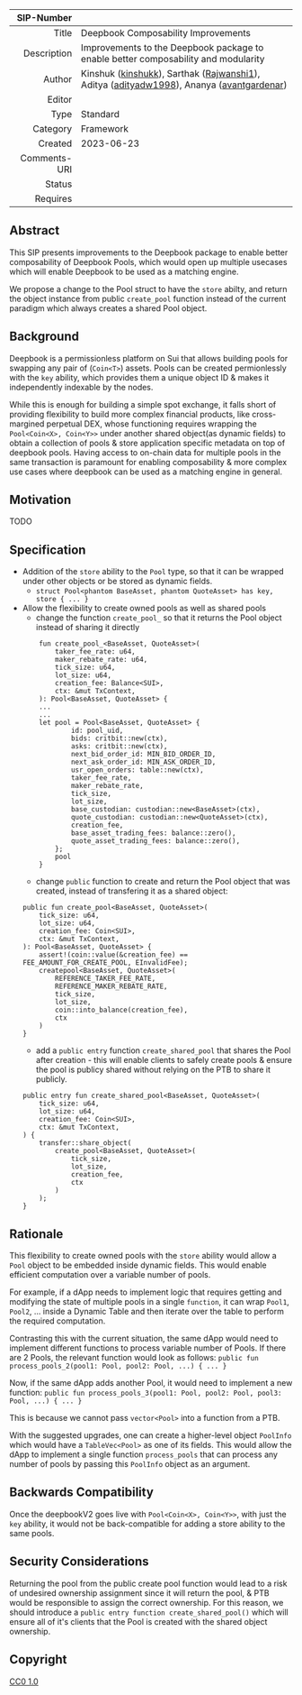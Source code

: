 | SIP-Number          |  |
| ---:                | :--- |
| Title               | Deepbook Composability Improvements |
| Description         | Improvements to the Deepbook package to enable better composability and modularity |
| Author              | Kinshuk ([kinshukk](https://github.com/kinshukk)), Sarthak ([Rajwanshi1](https://github.com/Rajwanshi1)), Aditya ([adityadw1998](https://github.com/adityadw1998)), Ananya ([avantgardenar](https://github.com/avantgardenar)) |
| Editor              |  |
| Type                | Standard |
| Category            | Framework |
| Created             | 2023-06-23 |
| Comments-URI        |  |
| Status              |  |
| Requires            |  |

## Abstract

This SIP presents improvements to the Deepbook package to enable better composability of Deepbook Pools, which would open up multiple usecases which will enable Deepbook to be used as a matching engine.

We propose a change to the Pool struct to have the `store` abilty, and return the object instance from public `create_pool` function instead of the current paradigm which always creates a shared Pool object.

## Background

Deepbook is a permissionless platform on Sui that allows building pools for swapping any pair of (`Coin<T>`) assets. Pools can be created permionlessly with the `key` ability, which provides them a unique object ID & makes it independently indexable by the nodes.

While this is enough for building a simple spot exchange, it falls short of providing flexibility to build more complex financial products, like cross-margined perpetual DEX, whose functioning requires wrapping the `Pool<Coin<X>, Coin<Y>>` under another shared object(as dynamic fields) to obtain a collection of pools & store application specific metadata on top of deepbook pools. Having access to on-chain data for multiple pools in the same transaction is paramount for enabling composability & more complex use cases where deepbook can be used as a matching engine in general.

## Motivation

TODO

## Specification

- Addition of the `store` ability to the `Pool` type, so that it can be wrapped under other objects or be stored as dynamic fields.
  - `struct Pool<phantom BaseAsset, phantom QuoteAsset> has key, store { ... }`
- Allow the flexibility to create owned pools as well as shared pools
    - change the function `create_pool_` so that it returns the Pool object instead of sharing it directly
    ```move
        fun create_pool_<BaseAsset, QuoteAsset>(
            taker_fee_rate: u64,
            maker_rebate_rate: u64,
            tick_size: u64,
            lot_size: u64,
            creation_fee: Balance<SUI>,
            ctx: &mut TxContext,
        ): Pool<BaseAsset, QuoteAsset> {
        ...
        ...
        let pool = Pool<BaseAsset, QuoteAsset> {
                id: pool_uid,
                bids: critbit::new(ctx),
                asks: critbit::new(ctx),
                next_bid_order_id: MIN_BID_ORDER_ID,
                next_ask_order_id: MIN_ASK_ORDER_ID,
                usr_open_orders: table::new(ctx),
                taker_fee_rate,
                maker_rebate_rate,
                tick_size,
                lot_size,
                base_custodian: custodian::new<BaseAsset>(ctx),
                quote_custodian: custodian::new<QuoteAsset>(ctx),
                creation_fee,
                base_asset_trading_fees: balance::zero(),
                quote_asset_trading_fees: balance::zero(),
            };
            pool
        }
    ```
    - change `public` function to create and return the Pool object that was created, instead of transfering it as a shared object:
    ```move
    public fun create_pool<BaseAsset, QuoteAsset>(
        tick_size: u64,
        lot_size: u64,
        creation_fee: Coin<SUI>,
        ctx: &mut TxContext,
    ): Pool<BaseAsset, QuoteAsset> {
        assert!(coin::value(&creation_fee) == FEE_AMOUNT_FOR_CREATE_POOL, EInvalidFee);
        createpool<BaseAsset, QuoteAsset>(
            REFERENCE_TAKER_FEE_RATE,
            REFERENCE_MAKER_REBATE_RATE,
            tick_size,
            lot_size,
            coin::into_balance(creation_fee),
            ctx
        )
    }
    ```
    - add a `public entry` function `create_shared_pool` that shares the Pool after creation - this will enable clients to safely create pools & ensure the pool is publicy shared without relying on the PTB to share it publicly.
    ```move
    public entry fun create_shared_pool<BaseAsset, QuoteAsset>(
        tick_size: u64,
        lot_size: u64,
        creation_fee: Coin<SUI>,
        ctx: &mut TxContext,
    ) {
        transfer::share_object(
            create_pool<BaseAsset, QuoteAsset>(
                tick_size,
                lot_size,
                creation_fee,
                ctx
            )
        );
    }
    ```
    


## Rationale

This flexibility to create owned pools with the `store` ability would allow a `Pool` object to be embedded inside dynamic fields. This would enable efficient computation over a variable number of pools. 

For example, if a dApp needs to implement logic that requires getting and modifying the state of multiple pools in a single `function`, it can wrap `Pool1`, `Pool2`, ... inside a Dynamic Table and then iterate over the table to perform the required computation. 

Contrasting this with the current situation, the same dApp would need to implement different functions to process variable number of Pools. If there are 2 Pools, the relevant function would look as follows:
`public fun process_pools_2(pool1: Pool, pool2: Pool, ...) { ... }`

Now, if the same dApp adds another Pool, it would need to implement a new function:
`public fun process_pools_3(pool1: Pool, pool2: Pool, pool3: Pool, ...) { ... }`

This is because we cannot pass `vector<Pool>` into a function from a PTB.

With the suggested upgrades, one can create a higher-level object `PoolInfo` which would have a `TableVec<Pool>` as one of its fields. This would allow the dApp to implement a single function `process_pools` that can process any number of pools by passing this `PoolInfo` object as an argument.

## Backwards Compatibility

Once the deepbookV2 goes live with `Pool<Coin<X>, Coin<Y>>`, with just the `key` ability, it would not be back-compatible for adding a store ability to the same pools.

## Security Considerations

Returning the pool from the public create pool function would lead to a risk of undesired ownership assignment since it will return the pool, & PTB would be responsible to assign the correct ownership. For this reason, we should introduce a `public entry function create_shared_pool()` which will ensure all of it's clients that the Pool is created with the shared object ownership. 

## Copyright

[CC0 1.0](../LICENSE.md)
